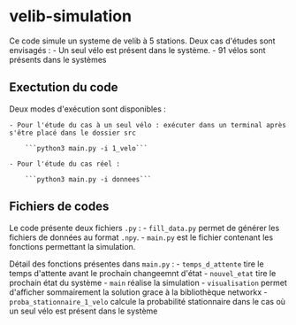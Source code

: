 # velib-simulation

Ce code simule un systeme de velib à 5 stations. Deux cas d'études sont envisagés :
    - Un seul vélo est présent dans le système.
    - 91 vélos sont présents dans le systèmes

## Exectution du code

Deux modes d'exécution sont disponibles :

    - Pour l'étude du cas à un seul vélo : exécuter dans un terminal après s'être placé dans le dossier src

        ```python3 main.py -i 1_velo```

    - Pour l'étude du cas réel :

        ```python3 main.py -i donnees```

## Fichiers de codes

Le code présente deux fichiers `.py` :
    - `fill_data.py` permet de générer les fichiers de données au format `.npy`.
    - `main.py` est le fichier contenant les fonctions permettant la simulation.

Détail des fonctions présentes dans `main.py` :
    - `temps_d_attente` tire le temps d'attente avant le prochain changeemnt d'état
    - `nouvel_etat` tire le prochain état du système
    - `main` réalise la simulation
    - `visualisation` permet d'afficher sommairement la solution grace à la bibliothèque networkx
    - `proba_stationnaire_1_velo` calcule la probabilité stationnaire dans le cas où un seul vélo est présent dans le système